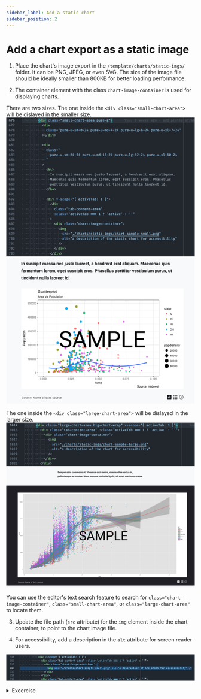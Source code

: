 ```yaml
---
sidebar_label: Add a static chart
sidebar_position: 2
---
```


# Add a chart export as a static image

1. Place the chart's image export in the `/template/charts/static-imgs/` folder. It can be PNG, JPEG, or even SVG. The size of the image file should be ideally smaller than 800KB for better loading performance.

2. The container element with the class `chart-image-container` is used for displaying charts.

There are two sizes. The one inside the `<div class="small-chart-area">` will be dislayed in the smaller size.
![Image of vs code editing HTML](/img/tutorial/small-chart-html-screenshot.png)
![Image of vs code editing HTML](/img/tutorial/small-chart-screenshot.png)

The one inside the `<div class="large-chart-area">` will be dislayed in the larger size.
![Image of vs code editing HTML](/img/tutorial/large-chart-html-screenshot.png)
![Image of vs code editing HTML](/img/tutorial/large-chart-screenshot.png)

You can use the editor's text search feature to search for `class="chart-image-container"`, `class="small-chart-area"`, or `class="large-chart-area"` to locate them.

3. Update the file path (`src` attribute) for the `img` element inside the chart container, to point to the chart image file.

4. For accessibility, add a description in the `alt` attribute for screen reader users.

![Image of vs code editing HTML](/img/tutorial/static-chart-html.png)

<details>
<summary>Excercise</summary>

1. (optional) Try updating a "small-chart-area" container to display the `/template-excercise-material/DataStories_HEERF_Graph.png` chart.

</details>
